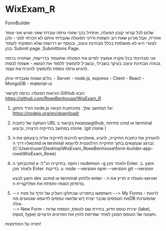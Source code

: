 # WixExam_R
FormBuilder


שלום לכל קוראי קובץ הפעלה, 
אתחיל בכך שזוהי גרסה עובדת שאני מגיש ואני עומד אחריה, אבל מכיוון שאת רוב השפות ודרכי הפעולה שעבדתי איתם לא הכרתי לפני - ולכן לצערי היא לא מושלמת בכלל מבחינת עיצוב, ובנוסף יש דרישות שלא הספקתי לעמוד בהן: Submit page ,Submittions Page.

אני מבחינתי בכל מקרה אמשיך לסיים את המטלה שתעמוד בדרישות, ושתהיה ברמה גבוהה מבחינת עיצוב בעיקר בשבילי, ובשביל להמשיך ללמוד את הנושא - אשמח לנסות להגיש גרסה נוספת ולהמשיך להוכיח את עצמי. 

כלים ושפות שעבדתי איתן: 
	- Server - node.js, express
	- Client - React 
	- MongoDB
	- material-ui

הוראות הפעלה: 
כניסה לקישור GitHub הבא: 
https://github.com/RoeeBenhouse/WixExam_R

1. הורד והתקן node.js על המחשב שלך. מהכתובת הבאה: https://nodejs.org/en/download/

2. העתקה של כתובת URL שנמצאת בקישור בgithub, פתיחת cmd או terminal במחשב בתייקיה הרצויה, וביצוע clone. (git clone <uml>)

3. יש להיכנס לתייקיה אליה ביצעתם את הclone, להעתיק את כתובת התיקייה, להגיע אליו דרך הcmd או terminal וברגע שנמצאים בתוך התיקייה הרלוונטית לדוגמא: (C:\Users\user\Desktop\WixExam_RoeeBenhouse\form-builder-app-roee\WixExam_Roee)

4. בתוך הcmd בתיקייה הנ"ל: 
	א. npm i nodemon -g ולאחר מכן Enter.
	ב. yarn ולאחר מכן Enter.
	ג. בדיקות: node --version
			npm --version
			git --version


	לבצע yarn dev בcmd או terminal וללחוץ enter - פעולה זו 	תריץ את ה-server ותפתח את אפליקציית ה-react בדפדפן. 

5. --> השתמשו בתפריט שבחלקו העליון של הדף על מנת: 
		--> My Forms - לראות את הטפסים שכבר יצרת (יש שלושה 			טפסים לדוגמא שנטענים מהDB שהמערכת עולה.  
		--> New Form - יצירת טופס חדש, בחירת שם לטופס, הוספת 			שדות (label, input, type) ותצוגה של הטופס 				המוכן לאחר שסיימת להזין את הפרטים הרצויים. 


תודה על ההזדמנות!
